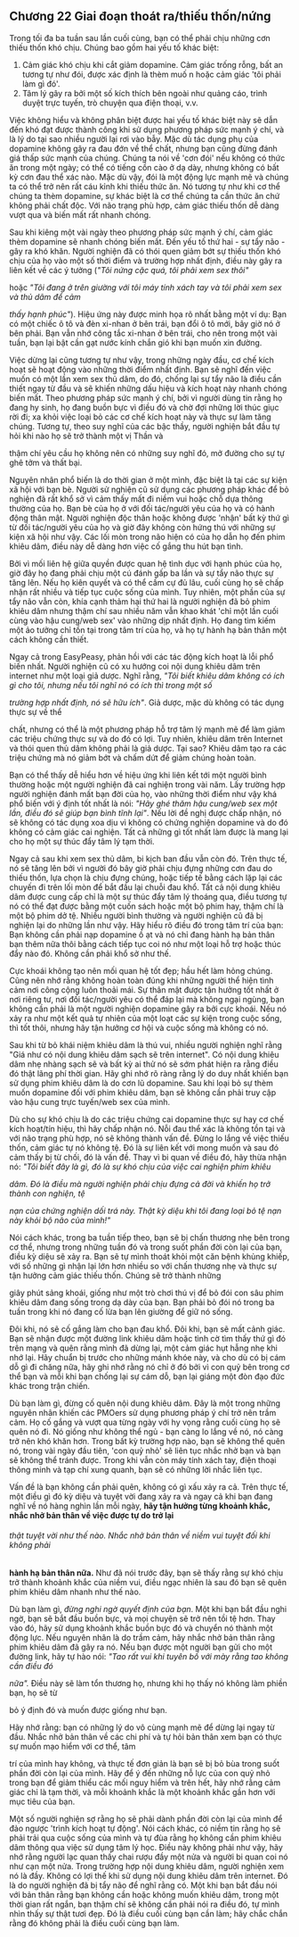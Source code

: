 ## Chương 22 Giai đoạn thoát ra/thiếu thốn/nứng

Trong tối đa ba tuần sau lần cuối cùng, bạn có thể phải chịu những cơn thiếu thốn khó chịu. Chúng bao gồm hai yếu tố khác biệt:

1. Cảm giác khó chịu khi cắt giảm dopamine. Cảm giác trống rỗng, bất an tương tự như đói, được xác định là thèm muố n hoặc cảm giác 'tôi phải làm gì đó'.
2. Tâm lý gây ra bởi một số kích thích bên ngoài như quảng cáo, trình duyệt trực tuyến, trò chuyện qua điện thoại, v.v.

Việc không hiểu và không phân biệt được hai yếu tố khác biệt này sẽ dẫn đến khó đạt được thành công khi sử dụng phương pháp sức mạnh ý chí, và là lý do tại sao nhiều người lại rơi vào bẫy. Mặc dù tác dụng phụ của dopamine không gây ra đau đớn về thể chất, nhưng bạn cũng đừng đánh giá thấp sức mạnh của chúng. Chúng ta nói về 'cơn đói' nếu không có thức ăn trong một ngày; có thể có tiếng cồn cào ở dạ dày, nhưng không có bất kỳ cơn đau thể xác nào. Mặc dù vậy, đói là một động lực mạnh mẽ và chúng ta có thể trở nên rất cáu kỉnh khi thiếu thức ăn. Nó tương tự như khi cơ thể chúng ta thèm dopamine, sự khác biệt là cơ thể chúng ta cần thức ăn chứ không phải chất độc. Với não trạng phù hợp, cảm giác thiếu thốn dễ dàng vượt qua và biến mất rất nhanh chóng.

Sau khi kiêng một vài ngày theo phương pháp sức mạnh ý chí, cảm giác thèm dopamine sẽ nhanh chóng biến mất. Đến yếu tố thứ hai - sự tẩy não - gây ra khó khăn. Người nghiện đã có thói quen giảm bớt sự thiếu thốn khó chịu của họ vào một số thời điểm và trường hợp nhất định, điều này gây ra liên kết về các ý tưởng (*"Tôi nứng cặc quá, tôi phải xem sex thôi"*

hoặc *"Tôi đang ở trên giường với tôi máy tính xách tay và tôi phải xem sex và thủ dâm để cảm*

*thấy hạnh phúc"*). Hiệu ứng này được minh họa rõ nhất bằng một ví dụ: Bạn có một chiếc ô tô và đèn xi-nhan ở bên trái, bạn đổi ô tô mới, bây giờ nó ở bên phải. Bạn vẫn nhớ công tắc xi-nhan ở bên trái, cho nên trong một vài tuần, bạn lại bật cần gạt nước kính chắn gió khi bạn muốn xin đường.

Việc dừng lại cũng tương tự như vậy, trong những ngày đầu, cơ chế kích hoạt sẽ hoạt động vào những thời điểm nhất định. Bạn sẽ nghĩ đến việc muốn có một lần xem sex thủ dâm, do đó, chống lại sự tẩy não là điều cần thiết ngay từ đầu và sẽ khiến những dấu hiệu và kích hoạt này nhanh chóng biến mất. Theo phương pháp sức mạnh ý chí, bởi vì người dùng tin rằng họ đang hy sinh, họ đang buồn bực vì điều đó và chờ đợi những lời thúc giục rời đi; xa khỏi việc loại bỏ các cơ chế kích hoạt này và thực sự làm tăng chúng. Tương tự, theo suy nghĩ của các bậc thầy, người nghiện bắt đầu tự hỏi khi nào họ sẽ trở thành một vị Thần và

thậm chí yêu cầu họ không nên có những suy nghĩ đó, mở đường cho sự tự ghê tởm và thất bại.

Nguyên nhân phổ biến là do thời gian ở một mình, đặc biệt là tại các sự kiện xã hội với bạn bè. Người sử nghiện cũ sử dụng các phương pháp khác để bỏ nghiện đã rất khổ sở vì cảm thấy mất đi niềm vui hoặc chỗ dựa thông thường của họ. Bạn bè của họ ở với đối tác/người yêu của họ và có hành động thân mật. Người nghiện độc thân hoặc không được 'nhận' bất kỳ thứ gì từ đối tác/người yêu của họ và giờ đây không còn hứng thú với những sự kiện xã hội như vậy. Các lối mòn trong não hiện có của họ dẫn họ đến phim khiêu dâm, điều này dễ dàng hơn việc cố gắng thu hút bạn tình.

Bởi vì mối liên hệ giữa quyền được quan hệ tình dục với hạnh phúc của họ, giờ đây họ đang phải chịu một cú đánh gấp ba lần và sự tẩy não thực sự tăng lên. Nếu họ kiên quyết và có thể cầm cự đủ lâu, cuối cùng họ sẽ chấp nhận rất nhiều và tiếp tục cuộc sống của mình. Tuy nhiên, một phần của sự tẩy não vẫn còn, khía cạnh thảm hại thứ hai là người nghiện đã bỏ phim khiêu dâm nhưng thậm chí sau nhiều năm vẫn khao khát 'chỉ một lần cuối cùng vào hậu cung/web sex' vào những dịp nhất định. Họ đang tìm kiếm một ảo tưởng chỉ tồn tại trong tâm trí của họ, và họ tự hành hạ bản thân một cách không cần thiết.

Ngay cả trong EasyPeasy, phản hồi với các tác động kích hoạt là lỗi phổ biến nhất. Người nghiện cũ có xu hướng coi nội dung khiêu dâm trên internet như một loại giả dược. Nghĩ rằng, *"Tôi biết khiêu dâm không có ích gì cho tôi, nhưng nếu tôi nghĩ nó có ích thì trong một số*

*trường hợp nhất định, nó sẽ hữu ích"*. Giả dược, mặc dù không có tác dụng thực sự về thể

chất, nhưng có thể là một phương pháp hỗ trợ tâm lý mạnh mẽ để làm giảm các triệu chứng thực sự và do đó có lợi. Tuy nhiên, khiêu dâm trên Internet và thói quen thủ dâm không phải là giả dược. Tại sao? Khiêu dâm tạo ra các triệu chứng mà nó giảm bớt và chấm dứt để giảm chúng hoàn toàn.

Bạn có thể thấy dễ hiểu hơn về hiệu ứng khi liên kết tới một người bình thường hoặc một người nghiện đã cai nghiện trong vài năm. Lấy trường hợp người nghiện đánh mất bạn đời của họ, vào những thời điểm như vậy khá phổ biến với ý định tốt nhất là nói: *"Hãy ghé thăm hậu cung/web sex một lần, điều đó sẽ giúp bạn bình tĩnh lại"*. Nếu lời đề nghị được chấp nhận, nó sẽ không có tác dụng xoa dịu vì không có chứng nghiện dopamine và do đó không có cảm giác cai nghiện. Tất cả những gì tốt nhất làm được là mang lại cho họ một sự thúc đẩy tâm lý tạm thời.

Ngay cả sau khi xem sex thủ dâm, bi kịch ban đầu vẫn còn đó. Trên thực tế, nó sẽ tăng lên bởi vì người đó bây giờ phải chịu đựng những cơn đau do thiếu thốn, lựa chọn là chịu đựng chúng, hoặc tiếp tế bằng cách lặp lại các chuyến đi trên lối mòn để bắt đầu lại chuỗi đau khổ. Tất cả nội dung khiêu dâm được cung cấp chỉ là một sự thúc đẩy tâm lý thoáng qua, điều tương tự nó có thể đạt được bằng một cuốn sách hoặc một bộ phim hay, thậm chí là một bộ phim dở tệ. Nhiều người bình thường và người nghiện cũ đã bị nghiện lại do những lần như vậy. Hãy hiểu rõ điều đó trong tâm trí của bạn: Bạn không cần phải nạp dopamine ồ ạt và nó chỉ đang hành hạ bản thân bạn thêm nữa thôi bằng cách tiếp tục coi nó như một loại hỗ trợ hoặc thúc đẩy nào đó. Không cần phải khổ sở như thế.

Cực khoái không tạo nên mối quan hệ tốt đẹp; hầu hết làm hỏng chúng. Cũng nên nhớ rằng không hoàn toàn đúng khi những người thể hiện tình cảm nơi công cộng luôn thoải mái. Sự thân mật được tận hưởng tốt nhất ở nơi riêng tư, nơi đối tác/người yêu có thể đáp lại mà không ngại ngùng, bạn không cần phải là một người nghiện dopamine gây ra bởi cực khoái. Nếu nó xảy ra như một kết quả tự nhiên của một loạt các sự kiện trong cuộc sống, thì tốt thôi, nhưng hãy tận hưởng cơ hội và cuộc sống mà không có nó.

Sau khi từ bỏ khái niệm khiêu dâm là thú vui, nhiều người nghiện nghĩ rằng "Giá như có nội dung khiêu dâm sạch sẽ trên internet". Có nội dung khiêu dâm nhẹ nhàng sạch sẽ và bất kỳ ai thử nó sẽ sớm phát hiện ra rằng điều đó thật lãng phí thời gian. Hãy ghi nhớ rõ ràng rằng lý do duy nhất khiến bạn sử dụng phim khiêu dâm là do cơn lũ dopamine. Sau khi loại bỏ sự thèm muốn dopamine đối với phim khiêu dâm, bạn sẽ không cần phải truy cập vào hậu cung trực tuyến/web sex của mình.

Dù cho sự khó chịu là do các triệu chứng cai dopamine thực sự hay cơ chế kích hoạt/tín hiệu, thì hãy chấp nhận nó. Nỗi đau thể xác là không tồn tại và với não trạng phù hợp, nó sẽ không thành vấn đề. Đừng lo lắng về việc thiếu thốn, cảm giác tự nó không tệ. Đó là sự liên kết với mong muốn và sau đó cảm thấy bị từ chối, đó là vấn đề. Thay vì bi quan về điều đó, hãy thừa nhận nó: *"Tôi biết đây là gì, đó là sự khó chịu của việc cai nghiện phim khiêu*

*dâm. Đó là điều mà người nghiện phải chịu đựng cả đời và khiến họ trở thành con nghiện, tệ*

*nạn của chứng nghiện dối trá này. Thật kỳ diệu khi tôi đang loại bỏ tệ nạn này khỏi bộ não của mình!"*

Nói cách khác, trong ba tuần tiếp theo, bạn sẽ bị chấn thương nhẹ bên trong cơ thể, nhưng trong những tuần đó và trong suốt phần đời còn lại của bạn, điều kỳ diệu sẽ xảy ra. Bạn sẽ tự mình thoát khỏi một căn bệnh khủng khiếp, với số những gì nhận lại lớn hơn nhiều so với chấn thương nhẹ và thực sự tận hưởng cảm giác thiếu thốn. Chúng sẽ trở thành những

giây phút sảng khoái, giống như một trò chơi thú vị để bỏ đói con sâu phim khiêu dâm đang sống trong dạ dày của bạn. Bạn phải bỏ đói nó trong ba tuần trong khi nó đang cố lừa bạn lên giường để giữ nó sống.

Đôi khi, nó sẽ cố gắng làm cho bạn đau khổ. Đôi khi, bạn sẽ mất cảnh giác. Bạn sẽ nhận được một đường link khiêu dâm hoặc tình cờ tìm thấy thứ gì đó trên mạng và quên rằng mình đã dừng lại, một cảm giác hụt hẫng nhẹ khi nhớ lại. Hãy chuẩn bị trước cho những mánh khóe này, và cho dù có bị cám dỗ gì đi chăng nữa, hãy ghi nhớ rằng nó chỉ ở đó bởi vì con quỷ bên trong cơ thể bạn và mỗi khi bạn chống lại sự cám dỗ, bạn lại giáng một đòn đạo đức khác trong trận chiến.

Dù bạn làm gì, đừng cố quên nội dung khiêu dâm. Đây là một trong những nguyên nhân khiến các PMOers sử dụng phương pháp ý chí trở nên trầm cảm. Họ cố gắng và vượt qua từng ngày với hy vọng rằng cuối cùng họ sẽ quên nó đi. Nó giống như không thể ngủ - bạn càng lo lắng về nó, nó càng trở nên khó khăn hơn. Trong bất kỳ trường hợp nào, bạn sẽ không thể quên nó, trong vài ngày đầu tiên, 'con quỷ nhỏ' sẽ liên tục nhắc nhở bạn và bạn sẽ không thể tránh được. Trong khi vẫn còn máy tính xách tay, điện thoại thông minh và tạp chí xung quanh, bạn sẽ có những lời nhắc liên tục.

Vấn đề là bạn không cần phải quên, không có gì xấu xảy ra cả. Trên thực tế, một điều gì đó kỳ diệu và tuyệt vời đang xảy ra và ngay cả khi bạn đang nghĩ về nó hàng nghìn lần mỗi ngày, **hãy tận hưởng từng khoảnh khắc, nhắc nhở bản thân về việc được tự do trở lại**

###### thật tuyệt vời như thế nào. Nhắc nhở bản thân về niềm vui tuyệt đối khi không phải

**hành hạ bản thân nữa.** Như đã nói trước đây, bạn sẽ thấy rằng sự khó chịu trở thành khoảnh khắc của niềm vui, điều ngạc nhiên là sau đó bạn sẽ quên phim khiêu dâm nhanh như thế nào.

Dù bạn làm gì, *đừng nghi ngờ quyết định của bạn*. Một khi bạn bắt đầu nghi ngờ, bạn sẽ bắt đầu buồn bực, và mọi chuyện sẽ trở nên tồi tệ hơn. Thay vào đó, hãy sử dụng khoảnh khắc buồn bực đó và chuyển nó thành một động lực. Nếu nguyên nhân là do trầm cảm, hãy nhắc nhở bản thân rằng phim khiêu dâm đã gây ra nó. Nếu bạn được một người bạn gửi cho một đường link, hãy tự hào nói: *"Tao rất vui khi tuyên bố với mày rằng tao không cần điều đó*

*nữa".* Điều này sẽ làm tổn thương họ, nhưng khi họ thấy nó không làm phiền bạn, họ sẽ từ

bỏ ý định đó và muốn được giống như bạn.

Hãy nhớ rằng: bạn có những lý do vô cùng mạnh mẽ để dừng lại ngay từ đầu. Nhắc nhở bản thân về các chi phí và tự hỏi bản thân xem bạn có thực sự muốn mạo hiểm với cơ thể, tâm

trí của mình hay không, và thực tế đơn giản là bạn sẽ bị bỏ bùa trong suốt phần đời còn lại của mình. Hãy để ý đến những nỗ lực của con quỷ nhỏ trong bạn để giảm thiểu các mối nguy hiểm và trên hết, hãy nhớ rằng cảm giác chỉ là tạm thời, và mỗi khoảnh khắc là một khoảnh khắc gần hơn với mục tiêu của bạn.

Một số người nghiện sợ rằng họ sẽ phải dành phần đời còn lại của mình để đảo ngược 'trình kích hoạt tự động'. Nói cách khác, có niềm tin rằng họ sẽ phải trải qua cuộc sống của mình và tự đùa rằng họ không cần phim khiêu dâm thông qua việc sử dụng tâm lý học. Điều này không phải như vậy, hãy nhớ rằng người lạc quan thấy chai rượu đầy một nửa và người bi quan coi nó như cạn một nửa. Trong trường hợp nội dung khiêu dâm, người nghiện xem nó là đầy. Không có lợi thế khi sử dụng nội dung khiêu dâm trên internet. Đó là do người nghiện đã bị tẩy não để nghĩ rằng có. Một khi bạn bắt đầu nói với bản thân rằng bạn không cần hoặc không muốn khiêu dâm, trong một thời gian rất ngắn, bạn thậm chí sẽ không cần phải nói ra điều đó, tự mình nhìn thấy sự thật tươi đẹp. Đó là điều cuối cùng bạn cần làm; hãy chắc chắn rằng đó không phải là điều cuối cùng bạn làm.
